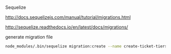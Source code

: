 Sequelize

http://docs.sequelizejs.com/manual/tutorial/migrations.html

http://sequelize.readthedocs.io/en/latest/docs/migrations/





generate migration file

```bash
node_modules/.bin/sequelize migration:create --name create-ticket-tiers
```



